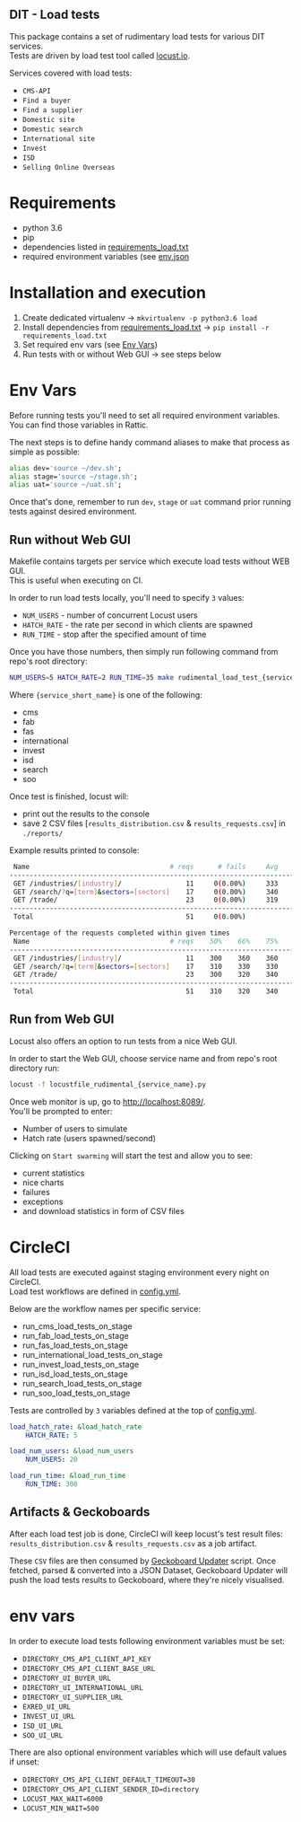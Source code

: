 DIT - Load tests
---------------------------------------

This package contains a set of rudimentary load tests for various DIT services.  
Tests are driven by load test tool called [locust.io](https://locust.io/).

Services covered with load tests:

* `CMS-API`
* `Find a buyer`
* `Find a supplier`
* `Domestic site`
* `Domestic search`
* `International site`
* `Invest`
* `ISD`
* `Selling Online Overseas`


# Requirements

* python 3.6
* pip
* dependencies listed in [requirements_load.txt](../../requirements_load.txt)
* required environment variables (see [env.json](../../env_vars/env.json)


# Installation and execution

1. Create dedicated virtualenv -> `mkvirtualenv -p python3.6 load`
2. Install dependencies from [requirements_load.txt](../../requirements_load.txt) → `pip install -r requirements_load.txt`
3. Set required env vars (see [Env Vars](#env-vars))
4. Run tests with or without Web GUI -> see steps below


# Env Vars

Before running tests you'll need to set all required environment variables.  
You can find those variables in Rattic.  

The next steps is to define handy command aliases to make that process as simple as possible:

```bash
alias dev='source ~/dev.sh';
alias stage='source ~/stage.sh';
alias uat='source ~/uat.sh';
```

Once that's done, remember to run `dev`, `stage` or `uat` command prior running tests
against desired environment.


## Run without Web GUI

Makefile contains targets per service which execute load tests without WEB GUI.  
This is useful when executing on CI.

In order to run load tests locally, you'll need to specify `3` values:

* `NUM_USERS` - number of concurrent Locust users
* `HATCH_RATE` - the rate per second in which clients are spawned
* `RUN_TIME` - stop after the specified amount of time

Once you have those numbers, then simply run following command from repo's root directory:

```bash
NUM_USERS=5 HATCH_RATE=2 RUN_TIME=35 make rudimental_load_test_{service_name}
```

Where `{service_short_name}` is one of the following:

* cms
* fab
* fas
* international
* invest
* isd
* search
* soo

Once test is finished, locust will:
* print out the results to the console
* save 2 CSV files [`results_distribution.csv` & `results_requests.csv`] in `./reports/`

Example results printed to console:
```bash
 Name                                   # reqs      # fails     Avg     Min     Max  |  Median   req/s
------------------------------------------------------------------------------------------------------
 GET /industries/[industry]/                11     0(0.00%)     333     280     466  |     300    0.40
 GET /search/?q=[term]&sectors=[sectors]    17     0(0.00%)     340     291     538  |     310    0.50
 GET /trade/                                23     0(0.00%)     319     259     485  |     300    0.40
------------------------------------------------------------------------------------------------------
 Total                                      51     0(0.00%)                                       1.30

Percentage of the requests completed within given times
 Name                                   # reqs    50%    66%    75%    80%    90%    95%    98%    99%   100%
-------------------------------------------------------------------------------------------------------------
 GET /industries/[industry]/                11    300    360    360    360    380    470    470    470    470
 GET /search/?q=[term]&sectors=[sectors]    17    310    330    330    340    530    540    540    540    540
 GET /trade/                                23    300    320    340    380    390    420    490    490    490
-------------------------------------------------------------------------------------------------------------
 Total                                      51    310    320    340    360    390    490    530    540    540
```

## Run from Web GUI

Locust also offers an option to run tests from a nice Web GUI.

In order to start the Web GUI, choose service name and from repo's root directory run:
```bash
locust -f locustfile_rudimental_{service_name}.py
```

Once web monitor is up, go to [http://localhost:8089/](http://localhost:8089/).  
You'll be prompted to enter:

* Number of users to simulate
* Hatch rate (users spawned/second)

Clicking on `Start swarming` will start the test and allow you to see:

* current statistics
* nice charts
* failures
* exceptions
* and download statistics in form of CSV files


# CircleCI

All load tests are executed against staging environment every night on CircleCI.  
Load test workflows are defined in [config.yml](../../.circleci/config.yml).

Below are the workflow names per specific service:
* run_cms_load_tests_on_stage
* run_fab_load_tests_on_stage
* run_fas_load_tests_on_stage
* run_international_load_tests_on_stage
* run_invest_load_tests_on_stage
* run_isd_load_tests_on_stage
* run_search_load_tests_on_stage
* run_soo_load_tests_on_stage

Tests are controlled by `3` variables defined at the top of [config.yml](../../.circleci/config.yml).

```yaml
load_hatch_rate: &load_hatch_rate
    HATCH_RATE: 5

load_num_users: &load_num_users
    NUM_USERS: 20

load_run_time: &load_run_time
    RUN_TIME: 300
```


## Artifacts & Geckoboards

After each load test job is done, CircleCI will keep locust's test result files:
`results_distribution.csv` & `results_requests.csv` as a job artifact.  

These `CSV` files are then consumed by [Geckoboard Updater](https://github.com/uktrade/directory-periodic-tests/tree/master/geckoboard_updater) script.
Once fetched, parsed & converted into a JSON Dataset, Geckoboard Updater will push
the load tests results to Geckoboard, where they're nicely visualised.


# env vars

In order to execute load tests following environment variables must be set:

* `DIRECTORY_CMS_API_CLIENT_API_KEY`
* `DIRECTORY_CMS_API_CLIENT_BASE_URL`
* `DIRECTORY_UI_BUYER_URL`
* `DIRECTORY_UI_INTERNATIONAL_URL`
* `DIRECTORY_UI_SUPPLIER_URL`
* `EXRED_UI_URL`
* `INVEST_UI_URL`
* `ISD_UI_URL`
* `SOO_UI_URL`


There are also optional environment variables which will use default values if unset:

* `DIRECTORY_CMS_API_CLIENT_DEFAULT_TIMEOUT=30`
* `DIRECTORY_CMS_API_CLIENT_SENDER_ID=directory`
* `LOCUST_MAX_WAIT=6000`
* `LOCUST_MIN_WAIT=500`
